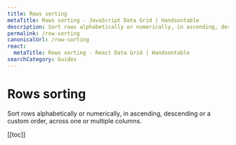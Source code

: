 ```yaml
---
title: Rows sorting
metaTitle: Rows sorting - JavaScript Data Grid | Handsontable
description: Sort rows alphabetically or numerically, in ascending, descending or a custom order, across one or multiple columns.
permalink: /row-sorting
canonicalUrl: /row-sorting
react:
  metaTitle: Rows sorting - React Data Grid | Handsontable
searchCategory: Guides
---
```


# Rows sorting

Sort rows alphabetically or numerically, in ascending, descending or a custom order, across one or multiple columns.

[[toc]]

